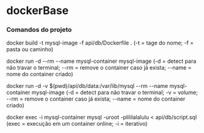 # dockerBase

### Comandos do projeto

<montando imagem do DB> docker build -t mysql-image -f api/db/Dockerfile .
(-t = tage do nome; -f = pasta ou caminho)

<rodando o DB> docker run -d --rm --name mysql-container mysql-image
(-d = detect para não travar o terminal; --rm = remove o container caso já exista; --name = nome do container criado)

<rodando o DB espelhando em localhost> docker run -d -v $(pwd)/api/db/data:/var/lib/mysql --rm --name mysql-container mysql-image
(-d = detect para não travar o terminal; -v = volume; --rm = remove o container caso já exista; --name = nome do container criado)


<executando o DB> docker exec -i mysql-container mysql -uroot -plililalalulu < api/db/script.sql
(exec = execução em um container online; -i = iterativo)


